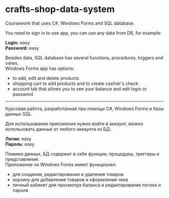 # crafts-shop-data-system

Сoursework that uses С#, Windows Forms and SQL database.

You need to sign in to use app, you can use any data from DB, for example:

**Login:** easy<br>
**Password:** easy

Besides data, SQL database has several functions, procedures, triggers and views.<br>
Windows Forms app has options:
- to add, edit and delete products
- shopping cart to add products and to create cashier's check
- account tab that allows you to see your balance and edit login or password

-------------------------------------------------------------------

Курсовая работа, разработанная при помощи C#, Windows Forms и базы данных SQL.

Для использования приложения нужно войти в аккаунт, можно использовать данные от любого аккаунта из БД:

**Логин:** easy<br>
**Пароль:** easy

Помимо данных, БД содержит в себе функции, процедуры, триггеры и представления.<br>
Приложение на Windows Forms имеет функционал:
- для создания, редактирования и удаления товаров
- корзину для добавления товаров и оформления чека
- личный кабинет для просмотра баланса и редактирования логина и пароля
